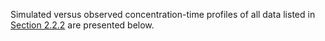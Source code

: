 Simulated versus observed concentration-time profiles of all data listed in [Section 2.2.2](#222-clinical-data) are presented below.

